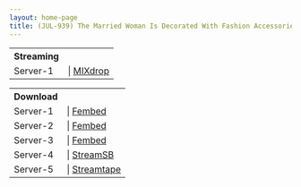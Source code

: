```yaml
---
layout: home-page
title: (JUL-939) The Married Woman Is Decorated With Fashion Accessories By Her Husband’s Boss. Ai Kano
---
```


<table><tbody>
<tr>
<th>Streaming</th>
</tr>
<tr>
<td>Server-1</td>
<td>| <a href="https://mixdrop.ch/e/84g1173ws981kj" target="_blank">MIXdrop</a></td>
</tr>
</tbody></table>

<table><tbody>
<tr>
<th>Download</th>
</tr>
<tr>
<td>Server-1</td>
<td>| <a href="https://javpoll.com/f/7m885sgwn4y8qm3" target="_blank">Fembed</a></td>
</tr>
<tr>
<td>Server-2</td>
<td>| <a href="https://watchjavnow.xyz/f/ygj4wsedjr8kwjj" target="_blank">Fembed</a></td>
</tr>
<tr>
<td>Server-3</td>
<td>| <a href="https://fakyutube.com/f/dw2rzux1x2-zr1y" target="_blank">Fembed</a></td>
</tr>
<tr>
<td>Server-4</td>
<td>| <a href="https://javside.com/wjji9x84c63p.html" target="_blank">StreamSB</a><br /></td>
</tr>
<tr>
<td>Server-5</td>
<td>| <a href="https://streamtape.com/v/mDVjX6rVgPCVxz/JUL-939.mp4" target="_blank">Streamtape</a></td>
</tr>
</tbody></table>
</code></pre>
